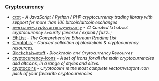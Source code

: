 ### Cryptocurrency

- [ccxt](https://github.com/ccxt/ccxt) - _A JavaScript / Python / PHP cryptocurrency trading library with support for more than 100 bitcoin/altcoin exchanges_
- [awesome-cryptocurrency-security](https://github.com/nongiach/awesome-cryptocurrency-security) - _😎 Curated list about cryptocurrency security (reverse / exploit / fuzz..)_
- [EthList](https://github.com/Scanate/EthList) - _The Comprehensive Ethereum Reading List_
- [CryptoList](https://github.com/coinpride/CryptoList) - _Curated collection of blockchain & cryptocurrency resources._
- [Blockchain-stuff](https://github.com/Xel/Blockchain-stuff) - _Blockchain and Crytocurrency Resources_
- [cryptocurrency-icons](https://github.com/atomiclabs/cryptocurrency-icons) - _A set of icons for all the main cryptocurrencies and altcoins, in a range of styles and sizes._
- [cryptocoins](https://github.com/AllienWorks/cryptocoins) - _Cryptocoins is the most complete vector/webfont icon pack of your favourite cryptocurrencies_
